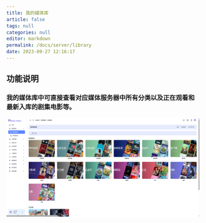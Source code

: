 ```yaml
---
title: 我的媒体库
article: false
tags: null
categories: null
editor: markdown
permalink: /docs/server/library
date: 2023-09-27 12:16:17
---
```


## 功能说明

### 我的媒体库中可直接查看对应媒体服务器中所有分类以及正在观看和最新入库的剧集电影等。
<div align="center"><img src="./images/mtfw/mtfw05.png" width="800"/></div>